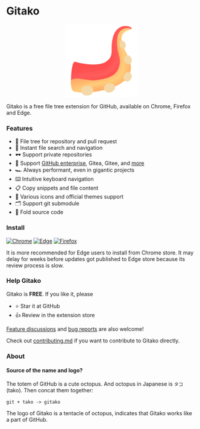 # Gitako

<p align="center">
  <img width="192" src="src/assets/icons/Gitako.png" />
</p>

Gitako is a free file tree extension for GitHub, available on Chrome, Firefox and Edge.

### Features

- 📂 File tree for repository and pull request
- 🔎 Instant file search and navigation
- 🕶️ Support private repositories
- 🧩 Support [GitHub enterprise](https://github.com/EnixCoda/Gitako/wiki/Use-in-GitHub-enterprise-and-other-sites), Gitea, Gitee, and [more](https://github.com/EnixCoda/Gitako/issues/60)
- 🏎 Always performant, even in gigantic projects
- ⌨️ Intuitive keyboard navigation
- 📋 Copy snippets and file content
- 🎨 Various icons and official themes support
- 🗂 Support git submodule
- 📏 Fold source code

### Install

<a href="https://chrome.google.com/webstore/detail/gitako-github-file-tree/giljefjcheohhamkjphiebfjnlphnokk"><img width="64" alt="Chrome" src="./assets/Chrome.svg" /></a>
<a href="https://microsoftedge.microsoft.com/addons/detail/alpoloddcggjhakjemghahlkofjekbca"><img width="64" alt="Edge" src="./assets/Edge.svg" /></a>
<a href="https://addons.mozilla.org/en-US/firefox/addon/gitako-github-file-tree/"><img width="64" alt="Firefox" src="./assets/Firefox.svg" /></a>

It is more recommended for Edge users to install from Chrome store. It may delay for weeks before updates got published to Edge store because its review process is slow.

### Help Gitako

Gitako is **FREE**. If you like it, please

- ⭐️ Star it at GitHub
- 👍 Review in the extension store

[Feature discussions](https://github.com/EnixCoda/Gitako/discussions) and [bug reports](https://github.com/EnixCoda/Gitako/issues/) are also welcome!

Check out [contributing.md](./contributing.md) if you want to contribute to Gitako directly.

### About

#### Source of the name and logo?

The totem of GitHub is a cute octopus. And octopus in Japanese is `タコ`(tako).
Then concat them together:

    git + tako -> gitako

The logo of Gitako is a tentacle of octopus, indicates that Gitako works like a part of GitHub.
